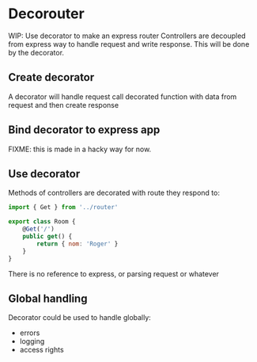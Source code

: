 # Decorouter
WIP: Use decorator to make an express router
Controllers are decoupled from express way to handle request and write response. This will be done by the decorator.

## Create decorator
A decorator will handle request call decorated function with data from request and then create response

## Bind decorator to express app
FIXME: this is made in a hacky way for now.

## Use decorator
Methods of controllers are decorated with route they respond to:
```javascript
import { Get } from '../router'

export class Room {
    @Get('/')
    public get() {
        return { nom: 'Roger' }
    }
}
```
There is no reference to express, or parsing request or whatever

## Global handling
Decorator could be used to handle globally:
 - errors
 - logging
 - access rights
  